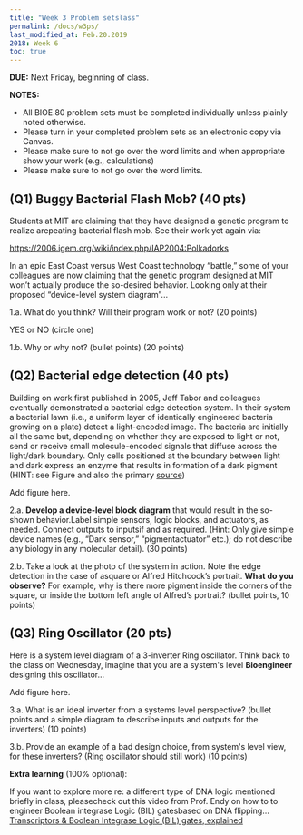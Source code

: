 ```yaml
---
title: "Week 3 Problem setslass"
permalink: /docs/w3ps/
last_modified_at: Feb.20.2019
2018: Week 6 
toc: true
---
```


**DUE:** Next Friday, beginning of class.

**NOTES:** 
  - All BIOE.80 problem sets must be completed individually unless plainly noted otherwise.
  - Please turn in your completed problem sets as an electronic copy via Canvas. 
  - Please make sure to not go over the word limits and when appropriate show your work (e.g., calculations)
  - Please make sure to not go over the word limits.

 ## (Q1) Buggy Bacterial Flash Mob? (40 pts)
 
 Students at MIT are claiming that they have designed a genetic program to realize 
 arepeating bacterial flash mob.  See their work yet again via:
 
 https://2006.igem.org/wiki/index.php/IAP2004:Polkadorks
 
In an epic East Coast versus West Coast technology “battle,” some of your colleagues
are now claiming that the genetic program designed at MIT won’t actually produce the
so-desired behavior.  Looking only at their proposed “device-level system diagram”...


1.a. What do you think?  Will their program work or not?   (20 points)


YES or NO (circle one)


1.b. Why or why not? (bullet points) (20 points)


## (Q2) Bacterial edge detection (40 pts)


Building on work first published in 2005, Jeff Tabor and colleagues eventually demonstrated a 
bacterial edge detection system.  In their system a bacterial lawn (i.e., a uniform layer of identically engineered 
bacteria growing on a plate) detect a light-encoded image.  The bacteria are initially all the same but, 
depending on whether they are exposed to light or not, send or receive small molecule-encoded signals that diffuse 
across the light/dark boundary.  Only cells positioned at the boundary between light and dark express an enzyme that 
results in formation of a dark pigment (HINT: see Figure and also the primary 
[source](https://www.ncbi.nlm.nih.gov/pmc/articles/PMC2775486/))


Add figure here. 

2.a. **Develop a device-level block diagram** that would result in the so-shown behavior.Label simple sensors, logic blocks, and actuators, as needed.  Connect outputs to inputsif and as required. (Hint:  Only give simple device names (e.g., “Dark sensor,” “pigmentactuator” etc.); do not describe any biology in any molecular detail).  (30 points)


2.b. Take a look at the photo of the system in action. Note the edge detection in the case of asquare or Alfred Hitchcock’s portrait. **What do you observe?** For example, why is there more pigment inside the corners of the square, or inside the bottom left angle of Alfred’s portrait?  (bullet points, 10 points)


## (Q3) Ring Oscillator (20 pts)


Here is a system level diagram of a 3-inverter Ring oscillator. Think back to the class on Wednesday, imagine that you are a system's level **Bioengineer** designing this oscillator...

Add figure here. 


3.a. What is an ideal inverter from a systems level perspective? (bullet points and a simple diagram to describe inputs and outputs for the inverters) (10 points)


3.b. Provide an example of a bad design choice, from system's level view, for these inverters? (Ring oscillator should still work) (10 points)


**Extra learning** (100% optional):

If you want to explore more re: a different type of DNA logic mentioned briefly in class, pleasecheck out this video from Prof. Endy on how to to engineer Boolean integrase Logic (BIL) gatesbased on DNA flipping... 
[Transcriptors & Boolean Integrase Logic (BIL) gates, explained](https://www.youtube.com/watch?v=ahYZBeP_r5U)





